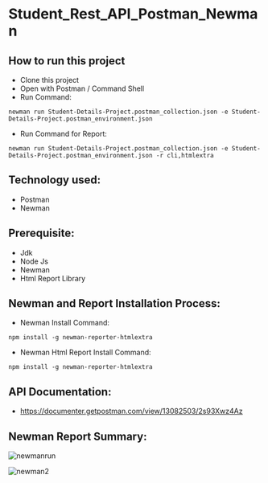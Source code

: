# Student_Rest_API_Postman_Newman

## How to run this project
- Clone this project
- Open with Postman / Command Shell
- Run Command:  
```console 
newman run Student-Details-Project.postman_collection.json -e Student-Details-Project.postman_environment.json
```
- Run Command for Report: 
```console 
newman run Student-Details-Project.postman_collection.json -e Student-Details-Project.postman_environment.json -r cli,htmlextra
```

## Technology used:
- Postman
- Newman

## Prerequisite:
- Jdk
- Node Js
- Newman
- Html Report Library

## Newman and Report Installation Process:
- Newman Install Command:
```console
npm install -g newman-reporter-htmlextra
```
- Newman Html Report Install Command:
```console
npm install -g newman-reporter-htmlextra
```

## API Documentation:
- https://documenter.getpostman.com/view/13082503/2s93Xwz4Az

## Newman Report Summary:

![newmanrun](https://github.com/Mahir-Afsar/Student_Rest_API_Postman_Newman/assets/123372012/f37175dd-7ea0-4143-b2f3-b024a5f3ca41)

![newman2](https://github.com/Mahir-Afsar/Student_Rest_API_Postman_Newman/assets/123372012/d03d8073-d73b-408e-886a-423a1a2922c1)
